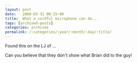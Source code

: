 ```yaml
---
layout: post
date:	2008-03-31 00:15:00
title:  What a cordful microphone can do...
tags: [archived-posts]
categories: archives
permalink: /:categories/:year/:month/:day/:title/
---
```

Found this on the LJ of <lj user="sriniram">...


<lj-embed id="19" />


Can you believe that they don't show what Brian did to the guy!
